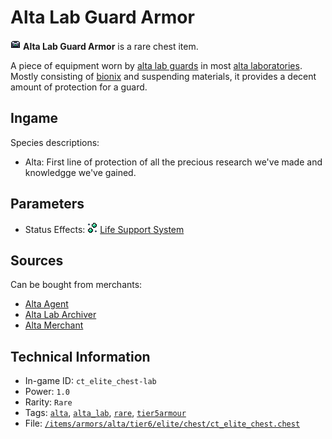 # Alta Lab Guard Armor

<img src="https://raw.githubusercontent.com/Ceterai/Enternia/main/items/armors/alta/tier6/elite/chest/icon.png" alt="Alta Lab Guard Armor icon" loading="lazy" height=16px width="auto" /> **Alta Lab Guard Armor** is a rare chest item.

A piece of equipment worn by [alta lab guards](https://ceterai.github.io/MyEnternia/Wiki/AltaLabGuard) in most [alta laboratories](https://ceterai.github.io/MyEnternia/Wiki/altalaboratories).  
Mostly consisting of [bionix](https://ceterai.github.io/MyEnternia/Wiki/bionix) and suspending materials, it provides a decent amount of protection for a guard.

## Ingame

Species descriptions:

- Alta: First line of protection of all the precious research we've made and knowledgge we've gained.

## Parameters

- Status Effects: <img src="https://raw.githubusercontent.com/Ceterai/Enternia/main/stats/effects/ct_heal/ct_life_support_system.png" alt="Life Support System icon" loading="lazy" height=16px width="auto" /> [Life Support System](https://ceterai.github.io/MyEnternia/Wiki/LifeSupportSystem)

## Sources

Can be bought from merchants:

- [Alta Agent](https://ceterai.github.io/MyEnternia/Wiki/AltaAgent)
- [Alta Lab Archiver](https://ceterai.github.io/MyEnternia/Wiki/AltaLabArchiver)
- [Alta Merchant](https://ceterai.github.io/MyEnternia/Wiki/AltaMerchant)

## Technical Information

- In-game ID: `ct_elite_chest-lab`
- Power: `1.0`
- Rarity: `Rare`
- Tags: [`alta`](https://ceterai.github.io/MyEnternia/Wiki/Tags/Alta), [`alta_lab`](https://ceterai.github.io/MyEnternia/Wiki/Tags/AltaLab), [`rare`](https://ceterai.github.io/MyEnternia/Wiki/Tags/Rare), [`tier5armour`](https://ceterai.github.io/MyEnternia/Wiki/Tags/Tier5Armour)
- File: [`/items/armors/alta/tier6/elite/chest/ct_elite_chest.chest`](https://github.com/Ceterai/Enternia/blob/main/items/armors/alta/tier6/elite/chest/ct_elite_chest.chest)
